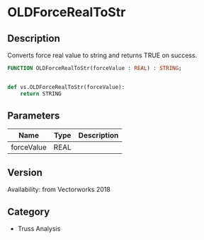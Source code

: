 # OLDForceRealToStr

## Description
Converts force real value to string and returns TRUE on success.

```pascal
FUNCTION OLDForceRealToStr(forceValue : REAL) : STRING;
```

```python

def vs.OLDForceRealToStr(forceValue):
    return STRING
```

## Parameters
|Name|Type|Description|
|---|---|---|
|forceValue|REAL||

## Version
Availability: from Vectorworks 2018
## Category
* Truss Analysis

